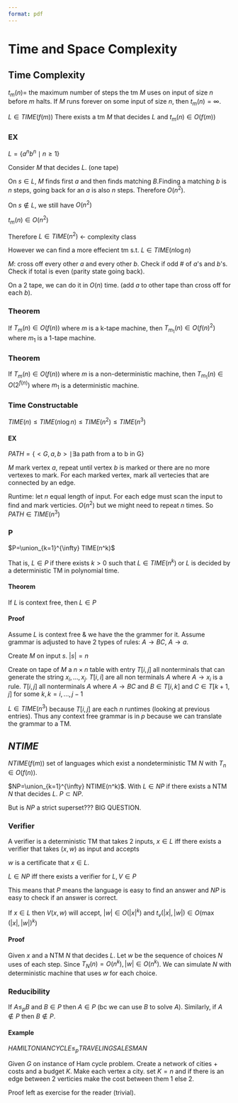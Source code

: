 ```yaml
---
format: pdf
---
```


# Time and Space Complexity
## Time Complexity
$t_m(n)=$ the maximum number of steps the tm $M$ uses on input of size $n$ before $m$ halts. If $M$ runs forever on some input of size $n$, then $t_m(n)=\infty$.

$L\in TIME(f(m))$ There exists a tm $M$ that decides $L$ and $t_m(n)\in O(f(m))$

### EX
$L=\{a^nb^n\mid n\geq 1\}$

Consider $M$ that decides $L$. (one tape) 

On $s\in L$, $M$ finds first $a$ and then finds matching $B$.Finding a matching $b$ is $n$ steps, going back for an $a$ is also $n$ steps. Therefore $O(n^2)$.

On $s\nin L$, we still have $O(n^2)$

$t_m(n)\in O(n^2)$

Therefore $L\in TIME(n^2)$ <- complexity class

However we can find a more effecient tm s.t. $L\in TIME(n\log n)$

$M$: cross off every other $a$ and every other $b$. Check if odd # of $a$'s and $b$'s. Check if total is even (parity state going back). 

On a 2 tape, we can do it in $O(n)$ time. (add $a$ to other tape than cross off for each $b$).

### Theorem
If $T_m(n)\in O(f(n))$ where $m$ is a k-tape machine, then $T_{m_1}(n)\in O(f(n)^2)$ where $m_1$ is a 1-tape machine.

### Theorem
If $T_m(n)\in O(f(n))$ where $m$ is a non-deterministic machine, then $T_{m_1}(n)\in O(2^{f(n)})$ where $m_1$ is a deterministic machine.

### Time Constructable
$TIME(n)\leq TIME(n\log n)\leq TIME(n^2) \leq TIME(n^3)$

#### EX
$PATH=\{<G,a,b>\mid \exists \text{a path from a to b in G}\}$

$M$ mark vertex $a$, repeat until vertex $b$ is marked or there are no more vertexes to mark. For each marked vertex, mark all vertecies that are connected by an edge.

Runtime: let $n$ equal length of input. For each edge must scan the input to find and mark verticies. $O(n^2)$ but we might need to repeat $n$ times. So $PATH\in TIME(n^3)$

### P
$P=\union_{k=1}^{\infty} TIME(n^k)$

That is, $L\in P$ if there exists $k>0$ such that $L\in TIME(n^k)$ or $L$ is decided by a deterministic TM in polynomial time.

#### Theorem
If $L$ is context free, then $L\in P$

#### Proof
Assume $L$ is context free & we have the the grammer for it. Assume grammar is adjusted to have 2 types of rules: $A\rightarrow BC$, $A\rightarrow a$.

Create $M$ on input $s$. $|s|=n$

Create on tape of $M$ a $n\times n$ table with entry $T[i,j]$ all nonterminals that can generate the string $x_i,...,x_j$. $T[i,i]$ are all non terminals $A$ where $A\rightarrow x_i$ is a rule. $T[i,j]$ all nonterminals $A$ where $A\rightarrow BC$ and $B\in T[i,k]$ and $C\in T[k+1, j]$ for some $k, k=i,...,j-1$

$L\in TIME(n^3)$ because $T[i,j]$ are each $n$ runtimes (looking at previous entries). Thus any context free grammar is in $p$ because we can translate the grammar to a TM. 

## $NTIME$
$NTIME(f(m))$ set of languages which exist a nondeterministic TM $N$ with $T_n \in O(f(n))$. 

$NP=\union_{k=1}^{\infty} NTIME(n^k)$. With $L\in NP$ if there exists a NTM $N$ that decides $L$. $P\subset NP$. 

But is $NP$ a strict superset??? BIG QUESTION.

### Verifier
A verifier is a deterministic TM that takes 2 inputs, $x\in L$ iff there exists a verifier that takes $(x,w)$ as input and accepts 

$w$ is a certificate that $x\in L$.

$L\in NP$ iff there exists a verifier for $L, V\in P$

This means that $P$ means the language is easy to find an answer and $NP$ is easy to check if an answer is correct.

If $x\in L$ then $V(x,w)$ will accept, $|w|\in O(|x|^k)$ and $t_v(|x|,|w|)\in O(\max(|x|,|w|)^k)$

#### Proof
Given $x$ and a NTM $N$ that decides $L$. Let $w$ be the sequence of choices $N$ uses of each step. Since $T_N(n)=O(n^k), |w|\in O(n^k)$. We can simulate $N$ with deterministic machine that uses $w$ for each choice. 

### Reducibility
If $A\leq_pB$ and $B\in P$ then $A\in P$ (bc we can use $B$ to solve $A$). Similarly, if $A\notin P$ then $B\notin P$.

#### Example
$HAMILTONIAN CYCLE \leq_p TRAVELING SALESMAN$

Given $G$ on instance of Ham cycle problem. Create a network of cities + costs and a budget $K$. Make each vertex a city. set $K=n$ and if there is an edge between 2 verticies make the cost between them $1$ else $2$.

Proof left as exercise for the reader (trivial).
